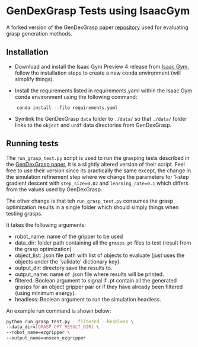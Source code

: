 # GenDexGrasp Tests using IsaacGym 
A forked version of the GenDexGrasp paper [repository](https://github.com/tengyu-liu/GenDexGrasp?tab=readme-ov-file) used for evaluating grasp generation methods. 

## Installation

- Download and install the Isaac Gym Preview 4 release from [Isaac Gym](https://developer.nvidia.com/isaac-gym), follow the installation steps to create a new conda environment (will simplify things).

- Install the requirements listed in requirements.yaml within the Isaac Gym conda environment using the following command:

```Shell
    conda install --file requirements.yaml
```

- Symlink the GenDexGrasp `data` folder to `./data/` so that `./data/` folder links to the `object` and `urdf` data directories from GenDexGrasp.

## Running tests
The `run_grasp_test.py` script is used to run the grasping tests described in the [GenDexGrasp paper](https://arxiv.org/abs/2210.00722), it is a slightly altered version of their script. Feel free to use their version since its practically the same except, the change in the simulation refinement step where we change the parameters for 1-step gradient descent with `step_size=0.02` and `learning_rate=0.1` which differs from the values used by GenDexGrasp.

The other change is that teh `run_grasp_test.py` consumes the grasp optimization results in a single folder which should simply things when testing grasps.

It takes the following arguments:

- robot_name: name of the gripper to be used 
- data_dir: folder path containing all the `grasps.pt` files to test (result from the grasp optimization)
- object_list: .json file path with list of objects to evaluate (just uses the objects under the 'validate' dictionary key).
- output_dir: directory save the results to.
- output_name: name of .json file where results will be printed.
- filtered: Boolean argument to signal if .pt contain all the generated grasps for an object gripper pair or if they have already been filtered (using minimum energy).
- headless: Boolean argument to run the simulation headless.

An example run command is shown below:

```sh
python run_grasp_test.py --filtered --headless \
--data_dir=[GRASP_OPT_RESULT_DIR] \
--robot_name=ezgripper \
--output_name=unseen_ezgripper
```


